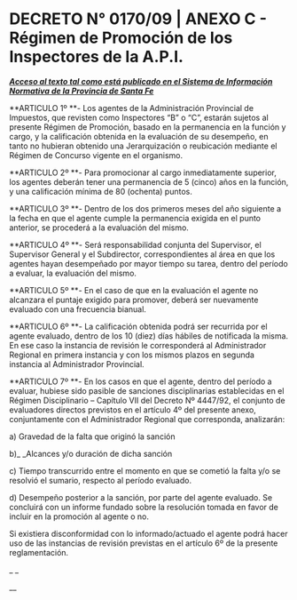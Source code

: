 # DECRETO N° 0170/09 | ANEXO C - Régimen de Promoción de los Inspectores de la A.P.I.

[_**Acceso al texto tal como está publicado en el Sistema de Información Normativa de la Provincia de Santa Fe**_](https://drive.google.com/file/d/15D\_96NFTQE8MwN7yxPF1tixqXfvomqhE/view?usp=sharing)

\*\*ARTICULO 1º \*\*- Los agentes de la Administración Provincial de Impuestos, que revisten como Inspectores “B” o “C”, estarán sujetos al presente Régimen de Promoción, basado en la permanencia en la función y cargo, y la calificación obtenida en la evaluación de su desempeño, en tanto no hubieran obtenido una Jerarquización o reubicación mediante el Régimen de Concurso vigente en el organismo.

\*\*ARTICULO 2º \*\*- Para promocionar al cargo inmediatamente superior, los agentes deberán tener una permanencia de 5 (cinco) años en la función, y una calificación mínima de 80 (ochenta) puntos.

\*\*ARTICULO 3º \*\*- Dentro de los dos primeros meses del año siguiente a la fecha en que el agente cumple la permanencia exigida en el punto anterior, se procederá a la evaluación del mismo.

\*\*ARTICULO 4º \*\*- Será responsabilidad conjunta del Supervisor, el Supervisor General y el Subdirector, correspondientes al área en que los agentes hayan desempeñado por mayor tiempo su tarea, dentro del período a evaluar, la evaluación del mismo.

\*\*ARTICULO 5º \*\*- En el caso de que en la evaluación el agente no alcanzara el puntaje exigido para promover, deberá ser nuevamente evaluado con una frecuencia bianual.

\*\*ARTICULO 6º \*\*- La calificación obtenida podrá ser recurrida por el agente evaluado, dentro de los 10 (diez) días hábiles de notificada la misma. En ese caso la instancia de revisión le corresponderá al Administrador Regional en primera instancia y con los mismos plazos en segunda instancia al Administrador Provincial.

\*\*ARTICULO 7º \*\*- En los casos en que el agente, dentro del período a evaluar, hubiese sido pasible de sanciones disciplinarias establecidas en el Régimen Disciplinario – Capítulo VII del Decreto Nº 4447/92, el conjunto de evaluadores directos previstos en el artículo 4º del presente anexo, conjuntamente con el Administrador Regional que corresponda, analizarán:

a) Gravedad de la falta que originó la sanción

b)\_ \_Alcances y/o duración de dicha sanción

c) Tiempo transcurrido entre el momento en que se cometió la falta y/o se resolvió el sumario, respecto al período evaluado.

d) Desempeño posterior a la sanción, por parte del agente evaluado. Se concluirá con un informe fundado sobre la resolución tomada en favor de incluir en la promoción al agente o no.

Si existiera disconformidad con lo informado/actuado el agente podrá hacer uso de las instancias de revisión previstas en el artículo 6º de la presente reglamentación.

\_ \_

\_\_

